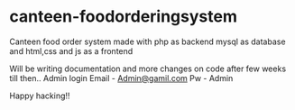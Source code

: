 # canteen-foodorderingsystem
Canteen food order system made with php as backend mysql as database and html,css and js as a frontend

Will be writing documentation and more changes on code after few weeks till then..
Admin login
Email - Admin@gamil.com
Pw - Admin

Happy hacking!!